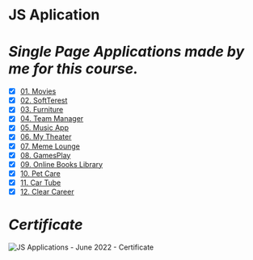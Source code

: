 # JS Aplication
 
<h1><i>Single Page Applications madе by me for this course.</i></h1> 

- [x] [01. Movies](3.%20Single%20Page%20Applications/Movies)
- [x] [02. SoftTerest](4.%20Architecture%20and%20Testing/SoftTerest)
- [x] [03. Furniture](6.%20Routing/Furniture)
- [x] [04. Team Manager](7.Modular%20Application/01.Team-Manager)
- [x] [05. Music App](Exam%20Preparation/1.%20Exam/Music%20App)
- [x] [06. My Theater](Exam%20Preparation/2.%20Exam/My%20Theater)
- [x] [07. Meme Lounge](Exam%20Preparation/3.%20Exam/Meme%20Lounge)
- [x] [08. GamesPlay](Exam%20Preparation/4.%20Exam/GamesPlay)
- [x] [09. Online Books Library](Exam%20Preparation/5.%20Exam/Online%20Books%20Library)
- [x] [10. Pet Care](Exam%20Preparation/6.%20Exam/Pet%20Care)
- [x] [11. Car Tube](Exam%20Preparation/7.%20Exam/CarTube)
- [x] [12. Clear Career](Exam/Clear%20Career)

<h1><i>Certificate</i></h1>

![JS Applications - June 2022 - Certificate](https://user-images.githubusercontent.com/98184923/196928372-c50a2d55-7ece-45a9-bdf6-6c1a8806d656.jpeg)
